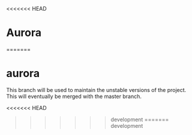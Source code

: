 <<<<<<< HEAD
# Aurora
=======
# aurora

This branch will be used to maintain the unstable versions of the project. This will eventually be merged with the master branch.

<<<<<<< HEAD
>>>>>>> development
=======
>>>>>>> development

